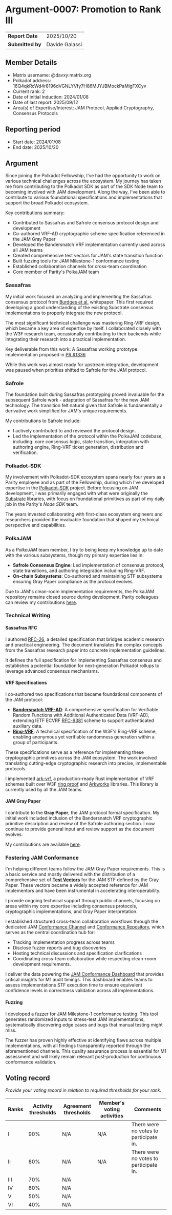 # Argument-0007: Promotion to Rank III

|                  |                      |
| ---------------- | ---------------------|
| **Report Date**  | 2025/10/20           |
| **Submitted by** | Davide Galassi       |


## Member Details

- Matrix username: @davxy:matrix.org
- Polkadot address: 16Q4qkRcWd4r8196dVGNLYVfy7H86MJYJBMockPaMigFXCyv
- Current rank: 2
- Date of initial induction: 2024/01/08
- Date of last report: 2025/09/12
- Area(s) of Expertise/Interest: JAM Protocol, Applied Cryptography, Consensus Protocols

## Reporting period

- Start date: 2024/01/08
- End date: 2025/10/20

## Argument

Since joining the Polkadot Fellowship, I've had the opportunity to work on various technical challenges across the ecosystem. My journey has taken me from contributing to the Polkadot SDK as part of the SDK Node team to becoming involved with JAM development. Along the way, I've been able to contribute to various foundational specifications and implementations that support the broad Polkadot ecosystem.

Key contributions summary:
- Contributed to Sassafras and Safrole consensus protocol design and development
- Co-authored VRF-AD cryptographic scheme specification referenced in the JAM Gray Paper
- Developed the Bandersnatch VRF implementation currently used across all JAM teams
- Created comprehensive test vectors for JAM's state transition function
- Built fuzzing tools for JAM Milestone-1 conformance testing
- Established collaboration channels for cross-team coordination
- Core member of Parity's PolkaJAM team

### Sassafras

My initial work focused on analyzing and implementing the Sassafras consensus protocol from [Burdges et al.](https://eprint.iacr.org/2023/031) whitepaper. This first required developing a good understanding of the existing Substrate consensus implementations to properly integrate the new protocol.

The most significant technical challenge was mastering Ring-VRF design, which became a key area of expertise by itself. I collaborated closely with the W3F research team, occasionally contributing to their backends while integrating their research into a practical implementation.

Key deliverable from this work: A Sassafras working prototype implementation proposed in [PR #1336](https://github.com/paritytech/polkadot-sdk/pull/1336)

While this work was almost ready for upstream integration, development was paused when priorities shifted to Safrole for the JAM protocol.

### Safrole

The foundation built during Sassafras prototyping proved invaluable for the subsequent Safrole work - adaptation of Sassafras for the new JAM technology. The transition felt natural given that Safrole is fundamentally a derivative work simplified for JAM's unique requirements.

My contributions to Safrole include:
- I actively contributed to and reviewed the protocol design.
- Led the implementation of the protocol within the PolkaJAM codebase, including: core consensus logic, state transition, integration with authoring engine, Ring-VRF ticket generation, distribution and verification.

### Polkadot-SDK

My involvement with Polkadot-SDK ecosystem spans nearly four years as a Parity employee and as part of the Fellowship, during which I've developed expertise in the [Polkadot-SDK](https://github.com/paritytech/polkadot-sdk) project. Before focusing on JAM development, I was primarily engaged with what were originally the [Substrate](https://github.com/paritytech/substrate) libraries, with focus on foundational primitives as part of my daily job in the Parity's *Node SDK* team.

The years invested collaborating with first-class ecosystem engineers and researchers provided the invaluable foundation that shaped my technical perspective and capabilities.

### PolkaJAM

As a *PolkaJAM* team member, I try to being keep my knowledge up to date with the various subsystems, though my primary expertise lies in:

- **Safrole Consensus Engine**: Led implementation of consensus protocol, state transitions, and authoring integration including Ring-VRF.
- **On-chain Subsystems**: Co-authored and maintaining STF subsystems ensuring Gray Paper compliance as the protocol evolves.

Due to JAM's clean-room implementation requirements, the PolkaJAM repository remains closed source during development. Parity colleagues can review my contributions [here](https://github.com/paritytech/polkajam/pulls?q=is%3Apr+author%3Adavxy).

### Technical Writing

#### Sassafras RFC

I authored [RFC-26](https://github.com/polkadot-fellows/RFCs/blob/main/text/0026-sassafras-consensus.md), a detailed specification that bridges academic research and practical engineering. The document translates the complex concepts from the Sassafras research paper into concrete implementation guidelines.

It defines the full specification for implementing Sassafras consensus and establishes a potential foundation for next-generation Polkadot rollups to leverage advanced consensus mechanisms.

#### VRF Specifications

I co-authored two specifications that became foundational components of the JAM protocol:

- [**Bandersnatch VRF-AD**](https://github.com/davxy/bandersnatch-vrfs-spec): A comprehensive specification for Verifiable Random Functions with Additional Authenticated Data (VRF-AD), extending IETF ECVRF [RFC-9381](https://https://datatracker.ietf.org/doc/rfc9381) scheme to support authenticated auxiliary data.
- [**Ring-VRF**](https://github.com/davxy/ring-proof-spec): A technical specification of the W3F's Ring-VRF scheme, enabling anonymous yet verifiable randomness generation within a group of participants.

These specifications serve as a reference for implementing these cryptographic primitives across the JAM ecosystem. The work involved translating cutting-edge cryptographic research into precise, implementable protocols.

I implemented [ark-vrf](https://github.com/davxy/ark-vrf), a production-ready Rust implementation of VRF schemes built over W3F [ring proof](https://github.com/w3f/ring-proof) and [Arkworks](https://github.com/arkworks-rs) libraries. This library is currently used by all the JAM teams.

#### JAM Gray Paper

I contribute to the **Gray Paper**, the JAM protocol formal specification. My initial work included inclusion of the Bandersnatch VRF cryptographic primitive description and review of the Safrole authoring section. I now continue to provide general input and review support as the document evolves.

My contributions are available [here](https://github.com/gavofyork/graypaper/pulls?q=is%3Apr+author%3Adavxy+).

### Fostering JAM Conformance

I'm helping different teams follow the JAM Gray Paper requirements. This is a basic service and mostly delivered with the distribution of a comprehensive set of **[Test Vectors](https://github.com/w3f/jamtestvectors/)** for the JAM STF defined by the Gray Paper. These vectors became a widely accepted reference for JAM implementors and have been instrumental in accelerating interoperability.

I provide ongoing technical support through public channels, focusing on areas within my core expertise including consensus protocols, cryptographic implementations, and Gray Paper interpretation.

I established structured cross-team collaboration workflows through the dedicated JAM [Conformance Channel](https://matrix.to/#/#jam-conformance:matrix.org) and [Conformance Repository](https://github.com/davxy/jam-conformance), which serves as the central coordination hub for:
- Tracking implementation progress across teams
- Disclose fuzzer reports and bug discoveries
- Hosting technical discussions and specification clarifications
- Coordinating cross-team collaboration while respecting clean-room development requirements.

I deliver the data powering the [JAM Conformance Dashboard](https://paritytech.github.io/jam-conformance-dashboard/) that provides critical insights for M1 audit timings. This dashboard enables teams to assess implementations STF execution time to ensure equivalent confidence levels in correctness validation across all implementations.

#### Fuzzing

I developed a fuzzer for JAM Milestone-1 conformance testing. This tool generates randomized inputs to stress-test JAM implementations, systematically discovering edge cases and bugs that manual testing might miss.

The fuzzer has proven highly effective at identifying flaws across multiple implementations, with all findings transparently reported through the aforementioned channels. This quality assurance process is essential for M1 assessment and will likely remain relevant post-production for continuous conformance validation.

## Voting record

*Provide your voting record in relation to required thresholds for your rank.* 

| Ranks | Activity thresholds | Agreement thresholds | Member's voting activities | Comments                               |
| ----- | ------------------- | -------------------- | -------------------------- | -------------------------------------- |
| I     | 90%                 | N/A                  | N/A                        | There were no votes to participate in. |
| II    | 80%                 | N/A                  | N/A                        | There were no votes to participate in. |
| III   | 70%                 | N/A                  |                            |                                        |
| IV    | 60%                 | N/A                  |                            |                                        |
| V     | 50%                 | N/A                  |                            |                                        |
| VI    | 40%                 | N/A                  |                            |                                        
